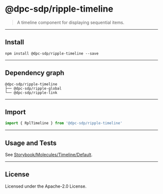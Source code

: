 <!-- GENERATED_DOCS -->
# @dpc-sdp/ripple-timeline

> A timeline component for displaying sequential items.

--------------------------------------------------------------------------------

## Install

```shell
npm install @dpc-sdp/ripple-timeline --save
```

--------------------------------------------------------------------------------

## Dependency graph

```shell
@dpc-sdp/ripple-timeline
├── @dpc-sdp/ripple-global
└── @dpc-sdp/ripple-link
```

--------------------------------------------------------------------------------

## Import

```js
import { RplTimeline } from '@dpc-sdp/ripple-timeline'
```

--------------------------------------------------------------------------------

## Usage and Tests

See [Storybook/Molecules/Timeline/Default](https://ripple.sdp.vic.gov.au/?path=/story/molecules-timeline--default).

--------------------------------------------------------------------------------

## License

Licensed under the Apache-2.0 License.

<!-- /GENERATED_DOCS -->
